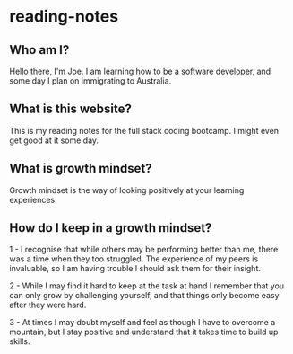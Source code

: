 # reading-notes

## Who am I?

Hello there, I'm Joe. I am learning how to be a software developer, and some day I plan on immigrating to Australia.

## What is this website?

This is my reading notes for the full stack coding bootcamp. I might even get good at it some day.

## What is growth mindset?

Growth mindset is the way of looking positively at your learning experiences.

## How do I keep in a growth mindset?

1 - I recognise that while others may be performing better than me, there was a time when they too struggled.
    The experience of my peers is invaluable, so I am having trouble I should ask them for their insight.
    
2 - While I may find it hard to keep at the task at hand I remember that you can only grow by challenging yourself, and that things only become easy after they were hard.

3 - At times I may doubt myself and feel as though I have to overcome a mountain, but I stay positive and understand that it takes time to build up skills.

